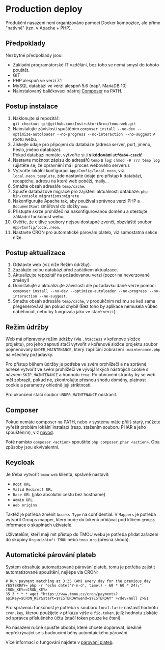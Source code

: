# Production deploy

Produkční nasazení není organizováno pomocí Docker kompozice, ale přímo "nativně" (tzn. v Apache + PHP).


## Předpoklady

Nezbytné předpoklady jsou:

- Základní programátorské IT vzdělání, bez toho se nemá smysl do tohoto pouštět.
- GIT
- PHP alespoň ve verzi 7.1
- MySQL databázi ve verzi alespoň 5.6 (např. MariaDB 10)
- Nainstalovaný balíčkovací nástroj [Composer](https://getcomposer.org/) na PATH.

## Postup instalace

1. Naklonujte si repozitář:  
   `git checkout git@github.com:InstruktoriBrno/tmou-web.git`
2. Nainstalujte závislosti spuštěním `composer install --no-dev --optimize-autoloader --no-progress --no-interaction --no-suggest` v rootu webu.
3. Získejte údaje pro připojení do databáze (adresa server, port, jméno, heslo, jméno databáze).  
   Pokud databázi nemáte, vytvořte si ji **s kódování `utf8mb4-czech`**!
4. Nastavte možnost zápisu do adresářů `temp` a `log`: `chmod -R 777 temp log` (ujistěte se, že oprávnění má i proces webového serveru).
5. Vytvořte lokální konfiguraci `App/Config/local.neon`, viz `local.neon.template`,
   zde nastavte údaje pro přístup k databázi, recaptchu, adresu na které web poběží, maily...
6. Smažte obsah adresáře `temp/cache`.
7. Spusťe databázové migrace pro zajištění aktuálnosti databáze: `php bin/console migrations:migrate`
9. Nakonfigurujte Apache tak, aby používal správnou verzi PHP a `DocumentRoot` směřoval do složky `www`.
10. Přistupte skrze prohlížeč na nakonfigurovanou doménu a otestujte základní funkčnost webu.
11. Ověřte, že citlivé soubory nejsou dostupné zvenčí, obzvláště soubor `App/Config/local.neon`.
12. Nastavte CRON pro automatické párování plateb, viz samostatná sekce níže.

## Postup aktualizace

1. Odstavte web (viz níže Režim údržby).
2. Zazálujte celou databázi před začátkem aktualzace.
2. Aktualizujte repozitář na požadovanou verzi (pozor na neverzované změny!)
3. Doinstalujte a aktualizujte závislosti dle požadavku dané verze pomocí `composer install --no-dev --optimize-autoloader --no-progress --no-interaction --no-suggest`.
4. Smažte obsah adresáře `temp/cache`, v produkčním režimu se keš sama přegenerovává jen pokud chybí! (Bez toho by aplikace nemusela vůbec naběhnout, nebo by fungovala jako ve staré verzi.)

## Režim údržby

Web má připravený režim údržby (via `.htaccess` v kořenové složce projektu), pro jeho zapnutí stačí vytvořit v kořenové složce projektu
soubor pojmenovaný `UNDER_MAINTENANCE`, který zapříčiní zobrazení `.maintenance.php` na všechny požadavky.

Pro přístup během údržby je potřeba ve svém prohlížeči a na správné adrese vytvořit ve svém prohlížeči ve vývojářských nástrojích
cookie s názvem `SKIP_MAINTENANCE` a hodnotu `true`. Po obnovení stránky by se web měl zobrazit, pokud ne, zkontrolujte přesnou shodu domény, platnost cookie a parametry ohledně její striktnosti.

Pro ukončení stačí soubor `UNDER_MAINTENANCE` odstranit.

## Composer

Pokud nemáte composer na PATH, nebo v systému máte příliš starý, můžete vyřešit problém lokální instalací
(resp. stažením souboru PHAR a jeho spouštěním), viz [návod](https://getcomposer.org/doc/00-intro.md#installation-linux-unix-macos).

Poté namísto `composer <action>` spouštíte `php composer.phar <action>`. Oba způsoby jsou ekvivalentní.

## Keycloak

Je třeba vytvořit `tmou-web` klienta, správně nastavit:

- `Root URL`
- `Valid Redirect URL`
- `Base URL` (jako absolutní cestu bez hostname)
- `Admin URL`
- `Web origins`

Taktéž je potřeba změnit `Access Type` na confidential. V `Mappers` je potřeba vytvořit Groups mapper, který bude do tokenů přidávat pod klíčem `groups` informace o skupinách uživatele.

Uživatelům, kteří mají mít přístup do TMOU webu je potřeba přidat zařazení do skupiny `Organizátoři TMOU` nebo `tmou_org` (přesná shoda).

## Automatické párování plateb

Systém obsahuje automatizované párování plateb, tomu je potřeba zajistit automatizované spouštění, nejlépe via CRON:

```
# Run payment matching at 3:35 (AM) every day for the previous day
YESTERDAY=`php -r "echo date('Y-m-d', time() - 60 * 60 * 24);"`
CRON_KEY=<CRON_KEY>
35 3 * * * wget "https://www.tmou.cz/cron/payments?apiKey=$CRON_KEY&start=$YESTERDAY&end=$YESTERDAY" >/dev/null 2>&1
```

Pro správnou funkčnost je potřeba v souboru `local.latte` nastavit hodnotu `cron.key`, kterou použijete v příkazu výše
a  `fio.token`, jejíž hodnotu získáte od správce příslušného účtu (stačí token pouze ke čtení).

Po nasazení ručně spusťte období, které chcete dopárovat, ideálně nepřekrývající se s budoucími běhy automtaického párování.

Více informací o fungování najdete v [párování plateb](PaymentsMatching.md).
